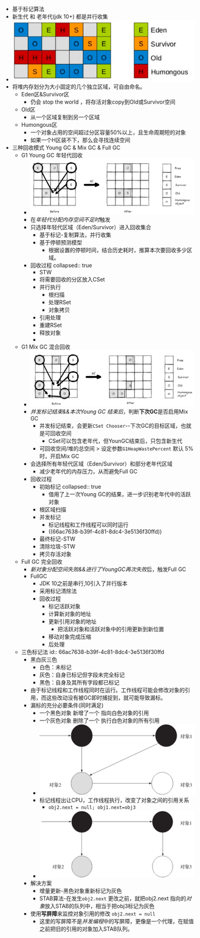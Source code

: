 - 基于标记算法
- 新生代  和 老年代(jdk 10+) 都是并行收集
- ![image.png](../assets/image_1673437789554_0.png)
- 将堆内存划分为大小固定的几个独立区域，可自由命名。
	- Eden区&Survivor区
		- 仍会 stop the world ，将存活对象copy到Old或Survivor空间
	- Old区
		- 从一个区域复制到另一个区域
	- Humongous区
		- 一个对象占用的空间超过分区容量50%以上，且生命周期短的对象
		- 如果一个H区装不下，那么会寻找连续空间
- 三种回收模式 Young GC & Mix GC & Full GC
	- G1 Young GC 年轻代回收
		- ![image.png](../assets/image_1673438609684_0.png)
		- 在*年轻代分配内存空间不足时*触发
		- 只选择年轻代区域（Eden/Survivor）进入回收集合
			- 基于标记-复制算法，并行收集
			- 基于停顿预测模型
				- 根据设置的停顿时间，结合历史耗时，推算本次要回收多少区域。
		- 回收过程
		  collapsed:: true
			- STW
			- 将需要回收的分区放入CSet
			- 并行执行
				- 根扫描
				- 处理RSet
				- 对象拷贝
			- 引用处理
			- 重建RSet
			- 释放对象
			-
	- G1 Mix GC 混合回收
		- ![image.png](../assets/image_1673438688097_0.png)
		- *并发标记结束&&本次Young GC 结束后*，判断**下次GC**是否启用Mix GC
			- 并发标记结束，会更新`CSet Chooser`--下次GC的目标区域，也就是可回收空间
				- CSet可以包含老年代，但YounGC结束后，只包含新生代
			- 可回收空间/堆的总空间 > 设定参数`G1HeapWastePercent` 默认 5% 时，开启Mix GC
		- 会选择所有年轻代区域（Eden/Survivor）和部分老年代区域
			- 减少老年代的内存压力，从而避免Full GC
		- 回收过程
			- 初始标记
			  collapsed:: true
				- 借用了上一次Young GC的结果，进一步识别老年代中的活跃对象
			- 根区域扫描
			- 并发标记
				- 标记线程和工作线程可以同时运行
				- ((66ac7638-b39f-4c81-8dc4-3e5136f30ffd))
			- 最终标记-STW
			- 清除垃圾-STW
			- 拷贝存活对象
	- Full GC 完全回收
		- *新对象分配空间失败&&进行了YoungGC再次失败*后，触发Full GC
		- FullGC
			- JDK 10之前是串行,10引入了并行版本
			- 采用标记清除法
			- 回收过程
				- 标记活跃对象
				- 计算新对象的地址
				- 更新引用对象的地址
					- 把活跃对象和活跃对象中的引用更新到新位置
				- 移动对象完成压缩
				- 后处理
	- 三色标记法
	  id:: 66ac7638-b39f-4c81-8dc4-3e5136f30ffd
		- 黑白灰三色
			- 白色：未标记
			- 灰色：自身已标记但字段未完全标记
			- 黑色：自身及其所有字段都已标记
		- 由于标记线程和工作线程同时在运行。工作线程可能会修改对象的引用，而这些改动没有被GC即时捕捉到，就可能导致漏标。
		- 漏标的充分必要条件(同时满足)
			- 一个黑色对象 新增了一个 指向白色对象的引用
			- 一个灰色对象 删除了一个 执行白色对象的所有引用
			- ![image.png](../assets/image_1722579132437_0.png)
			- 标记线程出让CPU，工作线程执行，改变了对象之间的引用关系
				- `obj2.next = null; obj1.next=obj3`
			- ![image.png](../assets/image_1722579206502_0.png)
		- 解决方案
			- 增量更新-黑色对象重新标记为灰色
			- STAB算法-在发生`obj2.next` 更改之前，就把obj2.next 指向的*对象*放入STAB的队列中，相当于把obj3标记为灰色
		- 使用**写屏障**来监控对象引用的修改 `obj2.next = null`
			- 这里的写屏障不是*并发编程*中的写屏障，更像是一个代理，在赋值之前把旧的引用的对象加入STAB队列。